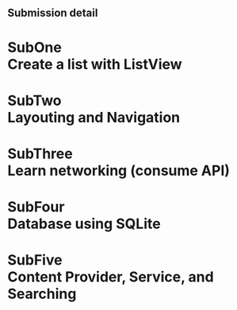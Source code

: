 ## Submission detail
# SubOne<br>Create a list with ListView
# SubTwo<br>Layouting and Navigation
# SubThree<br>Learn networking (consume API)
# SubFour<br>Database using SQLite
# SubFive<br>Content Provider, Service, and Searching 
